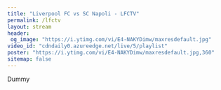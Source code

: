 ```yaml
---
title: "Liverpool FC vs SC Napoli - LFCTV"
permalink: /lfctv
layout: stream
header:
 og_image: "https://i.ytimg.com/vi/E4-NAKYDimw/maxresdefault.jpg"
video_id: "cdndaily0.azureedge.net/live/5/playlist"
poster: "https://i.ytimg.com/vi/E4-NAKYDimw/maxresdefault.jpg,360"
sitemap: false
---
```

Dummy

